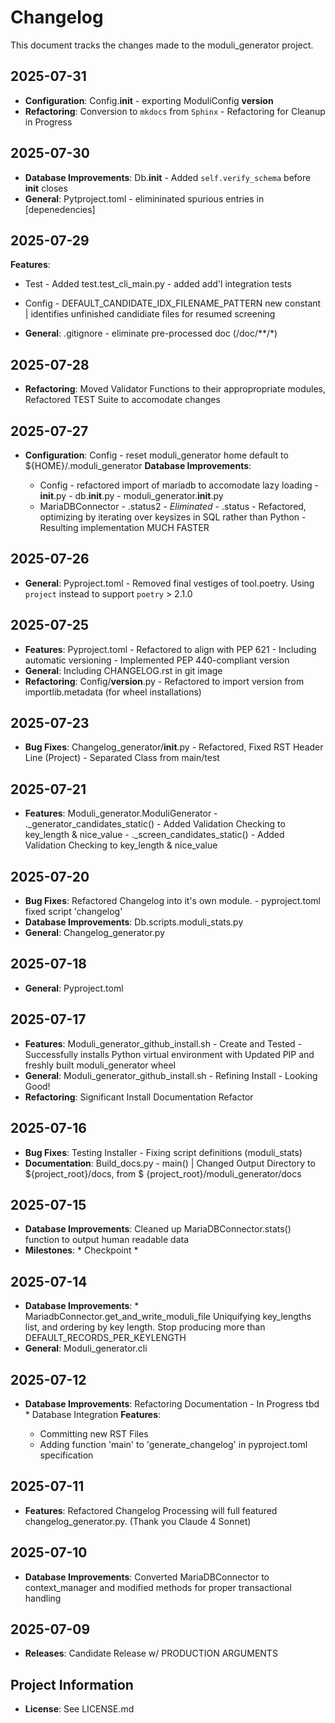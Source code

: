 # Changelog

This document tracks the changes made to the moduli_generator project.

## 2025-07-31

* **Configuration**: Config.__init__ - exporting ModuliConfig __version__
* **Refactoring**: Conversion to `mkdocs` from `Sphinx` - Refactoring for Cleanup in Progress

## 2025-07-30

* **Database Improvements**: Db.__init__ - Added `self.verify_schema` before __init__ closes
* **General**: Pytproject.toml - elimininated spurious entries in [depenedencies]

## 2025-07-29

**Features**:

* Test - Added test.test_cli_main.py - added add'l integration tests
* Config - DEFAULT_CANDIDATE_IDX_FILENAME_PATTERN new constant | identifies unfinished candidiate files for resumed
  screening

* **General**: .gitignore - eliminate pre-processed doc (/doc/**/*)

## 2025-07-28

* **Refactoring**: Moved Validator Functions to their appropropriate modules, Refactored TEST Suite to accomodate
  changes

## 2025-07-27

* **Configuration**: Config - reset moduli_generator home default to ${HOME}/.moduli_generator
  **Database Improvements**:

    * Config - refactored import of mariadb to accomodate lazy loading - __init__.py - db.__init__.py -
      moduli_generator.__init__.py
    * MariaDBConnector - .status2 - *Eliminated* - .status - Refactored, optimizing by iterating over keysizes in SQL
      rather than Python - Resulting implementation MUCH FASTER

## 2025-07-26

* **General**: Pyproject.toml - Removed final vestiges of tool.poetry. Using `project` instead to support `poetry` >
  2.1.0

## 2025-07-25

* **Features**: Pyproject.toml - Refactored to align with PEP 621 - Including automatic versioning - Implemented PEP
  440-compliant version
* **General**: Including CHANGELOG.rst in git image
* **Refactoring**: Config/__version__.py - Refactored to import version from importlib.metadata (for wheel
  installations)

## 2025-07-23

* **Bug Fixes**: Changelog_generator/__init__.py - Refactored, Fixed RST Header Line (Project) - Separated Class from
  main/test

## 2025-07-21

* **Features**: Moduli_generator.ModuliGenerator - ._generator_candidates_static()     - Added Validation Checking to
  key_length & nice_value - ._screen_candidates_static()       - Added Validation Checking to key_length & nice_value

## 2025-07-20

* **Bug Fixes**: Refactored Changelog into it's own module. - pyproject.toml fixed script 'changelog'
* **Database Improvements**: Db.scripts.moduli_stats.py
* **General**: Changelog_generator.py

## 2025-07-18

* **General**: Pyproject.toml

## 2025-07-17

* **Features**: Moduli_generator_github_install.sh - Create and Tested - Successfully installs Python virtual
  environment with Updated PIP and freshly built moduli_generator wheel
* **General**: Moduli_generator_github_install.sh - Refining Install - Looking Good!
* **Refactoring**: Significant Install Documentation Refactor

## 2025-07-16

* **Bug Fixes**: Testing Installer - Fixing script definitions (moduli_stats)
* **Documentation**: Build_docs.py - main() | Changed Output Directory to ${project_root}/docs, from $
  {project_root}/moduli_generator/docs

## 2025-07-15

* **Database Improvements**: Cleaned up MariaDBConnector.stats() function to output human readable data
* **Milestones**: * Checkpoint *

## 2025-07-14

* **Database Improvements**: * MariadbConnector.get_and_write_moduli_file Uniquifying key_lengths list, and ordering by
  key length. Stop producing more than DEFAULT_RECORDS_PER_KEYLENGTH
* **General**: Moduli_generator.cli

## 2025-07-12

* **Database Improvements**: Refactoring Documentation - In Progress tbd * Database Integration
  **Features**:

    * Committing new RST Files
    * Adding function 'main' to 'generate_changelog' in pyproject.toml specification

## 2025-07-11

* **Features**: Refactored Changelog Processing will full featured changelog_generator.py. (Thank you Claude 4 Sonnet)

## 2025-07-10

* **Database Improvements**: Converted MariaDBConnector to context_manager and modified methods for proper transactional
  handling

## 2025-07-09

* **Releases**: Candidate Release w/ PRODUCTION ARGUMENTS

## Project Information

* **License**: See LICENSE.md

